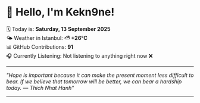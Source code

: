 # 👋 Hello, I'm Kekn9ne!

🗓️ Today is: **Saturday, 13 September 2025**  
🌤️ Weather in Istanbul: **⛅️  +26°C**  
📊 GitHub Contributions: **91**  
🎧 Currently Listening: Not listening to anything right now ❌

---

_"Hope is important because it can make the present moment less difficult to bear. If we believe that tomorrow will be better, we can bear a hardship today. — *Thich Nhat Hanh*"_

---
